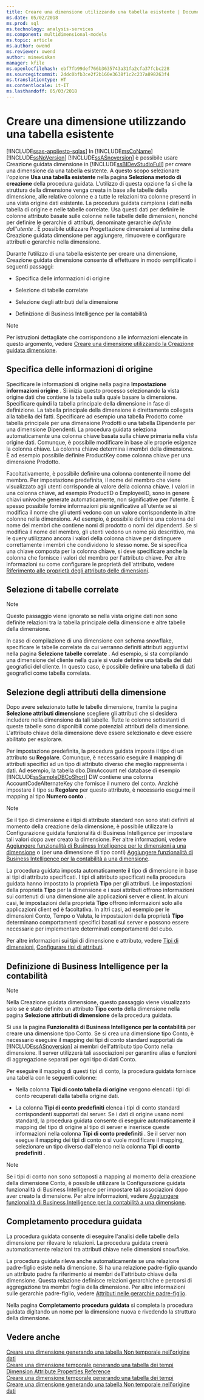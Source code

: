 ```yaml
---
title: Creare una dimensione utilizzando una tabella esistente | Documenti Microsoft
ms.date: 05/02/2018
ms.prod: sql
ms.technology: analysis-services
ms.component: multidimensional-models
ms.topic: article
ms.author: owend
ms.reviewer: owend
author: minewiskan
manager: kfile
ms.openlocfilehash: ebf7fb99def766b3635743a31fa2cfa37fcbc228
ms.sourcegitcommit: 2ddc0bfb3ce2f2b160e3638f1c2c237a898263f4
ms.translationtype: HT
ms.contentlocale: it-IT
ms.lasthandoff: 05/03/2018
---
```

# <a name="create-a-dimension-by-using-an-existing-table"></a>Creare una dimensione utilizzando una tabella esistente
[!INCLUDE[ssas-appliesto-sqlas](../../includes/ssas-appliesto-sqlas.md)]
  In [!INCLUDE[msCoName](../../includes/msconame-md.md)] [!INCLUDE[ssNoVersion](../../includes/ssnoversion-md.md)] [!INCLUDE[ssASnoversion](../../includes/ssasnoversion-md.md)] è possibile usare Creazione guidata dimensione in [!INCLUDE[ssBIDevStudioFull](../../includes/ssbidevstudiofull-md.md)] per creare una dimensione da una tabella esistente. A questo scopo selezionare l'opzione **Usa una tabella esistente** nella pagina **Seleziona metodo di creazione** della procedura guidata. L'utilizzo di questa opzione fa sì che la struttura della dimensione venga creata in base alle tabelle della dimensione, alle relative colonne e a tutte le relazioni tra colonne presenti in una vista origine dati esistente. La procedura guidata campiona i dati nella tabella di origine e nelle tabelle correlate. Usa questi dati per definire le colonne attributo basate sulle colonne nelle tabelle delle dimensioni, nonché per definire le gerarchie di attributi, denominate gerarchie *definite dall'utente* . È possibile utilizzare Progettazione dimensioni al termine della Creazione guidata dimensione per aggiungere, rimuovere e configurare attributi e gerarchie nella dimensione.  
  
 Durante l’utilizzo di una tabella esistente per creare una dimensione, Creazione guidata dimensione consente di effettuare in modo semplificato i seguenti passaggi:  
  
-   Specifica delle informazioni di origine  
  
-   Selezione di tabelle correlate  
  
-   Selezione degli attributi della dimensione  
  
-   Definizione di Business Intelligence per la contabilità  
  
> [!NOTE]  
>  Per istruzioni dettagliate che corrispondono alle informazioni elencate in questo argomento, vedere [Creare una dimensione utilizzando la Creazione guidata dimensione](../../analysis-services/multidimensional-models/create-a-dimension-using-the-dimension-wizard.md).  
  
## <a name="specifying-the-source-information"></a>Specifica delle informazioni di origine  
 Specificare le informazioni di origine nella pagina **Impostazione informazioni origine** . Si inizia questo processo selezionando la vista origine dati che contiene la tabella sulla quale basare la dimensione. Specificare quindi la tabella principale della dimensione in fase di definizione. La tabella principale della dimensione è direttamente collegata alla tabella dei fatti. Specificare ad esempio una tabella Prodotto come tabella principale per una dimensione Prodotti o una tabella Dipendente per una dimensione Dipendenti. La procedura guidata seleziona automaticamente una colonna chiave basata sulla chiave primaria nella vista origine dati. Comunque, è possibile modificare in base alle proprie esigenze la colonna chiave. La colonna chiave determina i membri della dimensione. È ad esempio possibile definire ProductKey come colonna chiave per una dimensione Prodotto.  
  
 Facoltativamente, è possibile definire una colonna contenente il nome del membro. Per impostazione predefinita, il nome del membro che viene visualizzato agli utenti corrisponde al valore della colonna chiave. I valori in una colonna chiave, ad esempio ProductID o EmployeeID, sono in genere chiavi univoche generate automaticamente, non significative per l'utente. È spesso possibile fornire informazioni più significative all'utente se si modifica il nome che gli utenti vedono con un valore corrispondente in altre colonne nella dimensione. Ad esempio, è possibile definire una colonna del nome dei membri che contiene nomi di prodotto o nomi dei dipendenti. Se si modifica il nome del membro, gli utenti vedono un nome più descrittivo, ma le query utilizzano ancora i valori della colonna chiave per distinguere correttamente i membri che condividono lo stesso nome. Se si specifica una chiave composta per la colonna chiave, si deve specificare anche la colonna che fornisce i valori del membro per l'attributo chiave. Per altre informazioni su come configurare le proprietà dell'attributo, vedere [Riferimento alle proprietà degli attributo delle dimensioni](../../analysis-services/multidimensional-models/dimension-attribute-properties-reference.md).  
  
## <a name="selecting-related-tables"></a>Selezione di tabelle correlate  
  
> [!NOTE]  
>  Questo passaggio viene ignorato se nella vista origine dati non sono definite relazioni tra la tabella principale della dimensione e altre tabelle della dimensione.  
  
 In caso di compilazione di una dimensione con schema snowflake, specificare le tabelle correlate da cui verranno definiti attributi aggiuntivi nella pagina **Selezione tabelle correlate** . Ad esempio, si sta compilando una dimensione del cliente nella quale si vuole definire una tabella dei dati geografici del cliente. In questo caso, è possibile definire una tabella di dati geografici come tabella correlata.  
  
## <a name="selecting-dimension-attributes"></a>Selezione degli attributi della dimensione  
 Dopo avere selezionato tutte le tabelle dimensione, tramite la pagina **Selezione attributi dimensione** scegliere gli attributi che si desidera includere nella dimensione da tali tabelle. Tutte le colonne sottostanti di queste tabelle sono disponibili come potenziali attributi della dimensione. L'attributo chiave della dimensione deve essere selezionato e deve essere abilitato per esplorare.  
  
 Per impostazione predefinita, la procedura guidata imposta il tipo di un attributo su **Regolare**. Comunque, è necessario eseguire il mapping di attributi specifici ad un tipo di attributo diverso che meglio rappresenta i dati. Ad esempio, la tabella dbo.DimAccount nel database di esempio [!INCLUDE[ssSampleDBCoShort](../../includes/sssampledbcoshort-md.md)] DW contiene una colonna AccountCodeAlternateKey che fornisce il numero del conto. Anziché impostare il tipo su **Regolare** per questo attributo, è necessario eseguirne il mapping al tipo **Numero conto** .  
  
> [!NOTE]  
>  Se il tipo di dimensione e i tipi di attributo standard non sono stati definiti al momento della creazione della dimensione, è possibile utilizzare la Configurazione guidata funzionalità di Business Intelligence per impostare tali valori dopo aver creato la dimensione. Per altre informazioni, vedere [Aggiungere funzionalità di Business Intelligence per le dimensioni a una dimensione](../../analysis-services/multidimensional-models/bi-wizard-add-dimension-intelligence-to-a-dimension.md) o (per una dimensione di tipo conti) [Aggiungere funzionalità di Business Intelligence per la contabilità a una dimensione](../../analysis-services/multidimensional-models/bi-wizard-add-account-intelligence-to-a-dimension.md).  
  
 La procedura guidata imposta automaticamente il tipo di dimensione in base ai tipi di attributo specificati. I tipi di attributo specificati nella procedura guidata hanno impostato la proprietà **Tipo** per gli attributi. Le impostazioni della proprietà **Tipo** per la dimensione e i suoi attributi offrono informazioni sui contenuti di una dimensione alle applicazioni server e client. In alcuni casi, le impostazioni della proprietà **Tipo** offrono informazioni solo alle applicazioni client ed è facoltativa. In altri casi, ad esempio per le dimensioni Conto, Tempo o Valuta, le impostazioni della proprietà **Tipo** determinano comportamenti specifici basati sul server e possono essere necessarie per implementare determinati comportamenti del cubo.  
  
 Per altre informazioni sui tipi di dimensione e attributo, vedere [Tipi di dimensioni](../../analysis-services/multidimensional-models-olap-logical-dimension-objects/database-dimension-properties-types.md), [Configurare tipi di attributi](../../analysis-services/multidimensional-models/attribute-properties-configure-attribute-types.md).  
  
## <a name="defining-account-intelligence"></a>Definizione di Business Intelligence per la contabilità  
  
> [!NOTE]  
>  Nella Creazione guidata dimensione, questo passaggio viene visualizzato solo se è stato definito un attributo **Tipo conto** della dimensione nella pagina **Selezione attributi di dimensione** della procedura guidata.  
  
 Si usa la pagina **Funzionalità di Business Intelligence per la contabilità** per creare una dimensione tipo Conto. Se si crea una dimensione tipo Conto, è necessario eseguire il mapping dei tipi di conto standard supportati da [!INCLUDE[ssASnoversion](../../includes/ssasnoversion-md.md)] ai membri dell'attributo tipo Conto nella dimensione. Il server utilizzerà tali associazioni per garantire alias e funzioni di aggregazione separati per ogni tipo di dati Conto.  
  
 Per eseguire il mapping di questi tipi di conto, la procedura guidata fornisce una tabella con le seguenti colonne:  
  
-   Nella colonna **Tipi di conto tabella di origine** vengono elencati i tipi di conto recuperati dalla tabella origine dati.  
  
-   La colonna **Tipi di conto predefiniti** elenca i tipi di conto standard corrispondenti supportati dal server. Se i dati di origine usano nomi standard, la procedura guidata consente di eseguire automaticamente il mapping del tipo di origine al tipo di server e inserisce queste informazioni nella colonna **Tipi di conto predefiniti** . Se il server non esegue il mapping dei tipi di conto o si vuole modificare il mapping, selezionare un tipo diverso dall'elenco nella colonna **Tipi di conto predefiniti** .  
  
> [!NOTE]  
>  Se i tipi di conto non sono sottoposti a mapping al momento della creazione della dimensione Conto, è possibile utilizzare la Configurazione guidata funzionalità di Business Intelligence per impostare tali associazioni dopo aver creato la dimensione. Per altre informazioni, vedere [Aggiungere funzionalità di Business Intelligence per la contabilità a una dimensione](../../analysis-services/multidimensional-models/bi-wizard-add-account-intelligence-to-a-dimension.md).  
  
## <a name="completing-the-wizard"></a>Completamento procedura guidata  
 La procedura guidata consente di eseguire l'analisi delle tabelle della dimensione per rilevare le relazioni. La procedura guidata creerà automaticamente relazioni tra attributi chiave nelle dimensioni snowflake.  
  
 La procedura guidata rileva anche automaticamente se una relazione padre-figlio esiste nella dimensione. Si ha una relazione padre-figlio quando un attributo padre fa riferimento ai membri dell'attributo chiave della dimensione. Questa relazione definisce relazioni gerarchiche e percorsi di aggregazione tra membri foglia della dimensione. Per altre informazioni sulle gerarchie padre-figlio, vedere [Attributi nelle gerarchie padre-figlio](../../analysis-services/multidimensional-models/parent-child-dimension-attributes.md).  
  
 Nella pagina **Completamento procedura guidata** si completa la procedura guidata digitando un nome per la dimensione nuova e rivedendo la struttura della dimensione.  
  
## <a name="see-also"></a>Vedere anche  
 [Creare una dimensione generando una tabella Non temporale nell'origine dati](../../analysis-services/multidimensional-models/create-a-dimension-by-generating-a-non-time-table-in-the-data-source.md)   
 [Creare una dimensione temporale generando una tabella dei tempi](../../analysis-services/multidimensional-models/create-a-time-dimension-by-generating-a-time-table.md)   
 [Dimension Attribute Properties Reference](../../analysis-services/multidimensional-models/dimension-attribute-properties-reference.md)   
 [Creare una dimensione temporale generando una tabella dei tempi](../../analysis-services/multidimensional-models/create-a-time-dimension-by-generating-a-time-table.md)   
 [Creare una dimensione generando una tabella Non temporale nell'origine dati](../../analysis-services/multidimensional-models/create-a-dimension-by-generating-a-non-time-table-in-the-data-source.md)  
  
  
